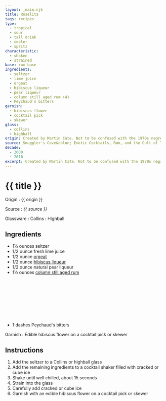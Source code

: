 ```yaml
---
layout: _main.njk
title: Roselita
tags: recipes
type:
  - tropical
  - sour
  - tall drink
  - cooler
  - spritz
characteristic:
  - shaken
  - strained
base: rum base
ingredients:
  - seltzer
  - lime juice
  - orgeat
  - hibiscus liqueur
  - pear liqueur
  - column still aged rum (4)
  - Peychaud's bitters
garnish:
  - hibiscus flower
  - cocktail pick
  - skewer
glass:
  - collins
  - highball
origin: Created by Martin Cate. Not to be confused with the 1970s negroni riff called the Rosita.
source: Smuggler's Cove&colon; Exotic Cocktails, Rum, and the Cult of Tiki
decade:
  - 2000
  - 2010
excerpt: Created by Martin Cate. Not to be confused with the 1970s negroni riff called the Rosita.
---
```


<!-- markdownlint-disable MD025 -->
# {{ title }}
<!-- markdownlint-disable MD025 -->

Origin
  : {{ origin }}

Source
  : <cite>{{ source }}</cite>

Glassware
  : Collins
  : Highball

## Ingredients

* 1&frac12; ounces seltzer
* 1/2 ounce fresh lime juice
* 1/2 ounce [orgeat](/mixes/orgeat/)
* 1/2 ounce [hibiscus liqueur](/mixes/hibiscus-liqueur)
* 1/2 ounce natural pear liqueur
* 1&frac12; ounces [column still aged rum](/rums/08-rum-column-still-aged/)<icon-l space="1em" class="bigger" label="(4)"><span class="with-icon"><svg class="icon"><use href="/assets/images/icons/circle-4.svg#circle-4"></use></svg></span></icon-l>
* 1 dashes Peychaud's bitters

Garnish
  : Edible hibiscus flower on a cocktail pick or skewer

## Instructions

1. Add the seltzer to a Collins or highball glass
2. Add the remaining ingredients to a cocktail shaker filled with cracked or cube ice
3. Shake until well chilled, about 15 seconds
4. Strain into the glass
5. Carefully add cracked or cube ice
6. Garnish with an edible hibiscus flower on a cocktail pick or skewer
